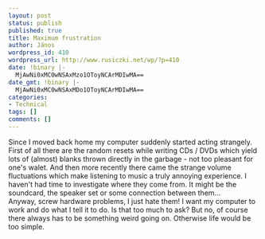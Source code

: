 ```yaml
---
layout: post
status: publish
published: true
title: Maximum frustration
author: János
wordpress_id: 410
wordpress_url: http://www.rusiczki.net/wp/?p=410
date: !binary |-
  MjAwNi0xMC0wNSAxMzo1OToyNCArMDIwMA==
date_gmt: !binary |-
  MjAwNi0xMC0wNSAxMDo1OToyNCArMDIwMA==
categories:
- Technical
tags: []
comments: []
---
```

<p>Since I moved back home my computer suddenly started acting strangely. First of all there are the random resets while writing CDs / DVDs which yield lots of (almost) blanks thrown directly in the garbage - not too pleasant for one's walet. And then more recently there came the strange volume fluctuations which make listening to music a truly annoying experience. I haven't had time to investigate where they come from. It might be the soundcard, the speaker set or some connection between them...<br />
Anyway, screw hardware problems, I just hate them! I want my computer to work and do what I tell it to do. Is that too much to ask? But no, of course there always has to be something weird going on. Otherwise life would be too simple.</p>
